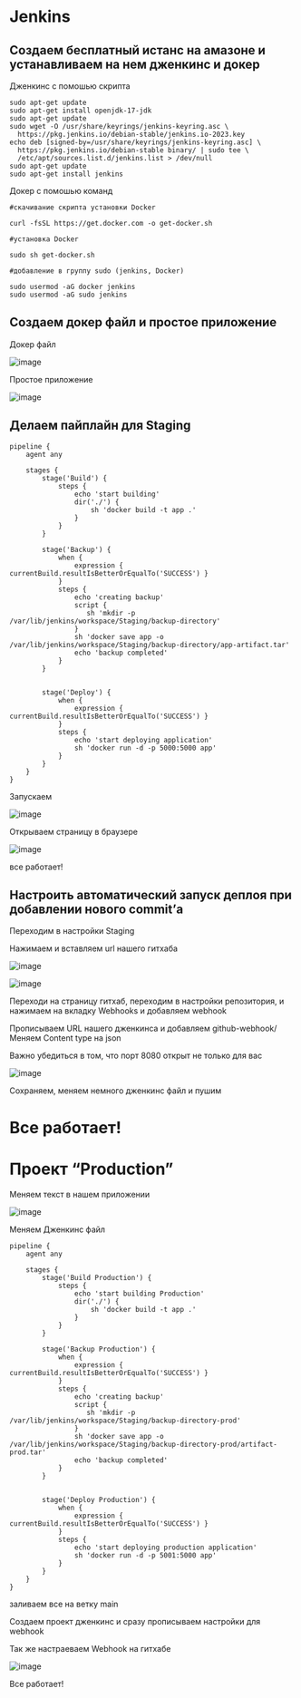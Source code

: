 # Jenkins

## Cоздаем бесплатный истанс на амазоне и устанавливаем на нем дженкинс и докер

Дженкинс с помошью скрипта 
```
sudo apt-get update
sudo apt-get install openjdk-17-jdk
sudo apt-get update
sudo wget -O /usr/share/keyrings/jenkins-keyring.asc \
  https://pkg.jenkins.io/debian-stable/jenkins.io-2023.key
echo deb [signed-by=/usr/share/keyrings/jenkins-keyring.asc] \
  https://pkg.jenkins.io/debian-stable binary/ | sudo tee \
  /etc/apt/sources.list.d/jenkins.list > /dev/null
sudo apt-get update
sudo apt-get install jenkins
```
Докер с помошью команд

```
#скачивание скрипта установки Docker 

curl -fsSL https://get.docker.com -o get-docker.sh

#установка Docker

sudo sh get-docker.sh

#добавление в группу sudo (jenkins, Docker) 

sudo usermod -aG docker jenkins
sudo usermod -aG sudo jenkins
```

## Создаем докер файл и простое приложение

Докер файл

![image](pictures/dokerfile.png)

Простое приложение

![image](pictures/web.png)

## Делаем пайплайн для Staging

```
pipeline {
    agent any

    stages {
        stage('Build') {
            steps {
                echo 'start building'
                dir('./') {
                    sh 'docker build -t app .'
                }
            }
        }
        
        stage('Backup') {
            when {
                expression { currentBuild.resultIsBetterOrEqualTo('SUCCESS') }
            }
            steps {
                echo 'creating backup'
                script {
                   sh 'mkdir -p /var/lib/jenkins/workspace/Staging/backup-directory'
                }
                sh 'docker save app -o /var/lib/jenkins/workspace/Staging/backup-directory/app-artifact.tar'
                echo 'backup completed'
            }
        }
        
        
        stage('Deploy') {
            when {
                expression { currentBuild.resultIsBetterOrEqualTo('SUCCESS') }
            }
            steps {
                echo 'start deploying application'
                sh 'docker run -d -p 5000:5000 app'
            }
        }
    }
}
```
Запускаем 

![image](pictures/staging.png)

Открываем страницу в браузере

![image](pictures/hello.png)

все работает!

## Настроить автоматический запуск деплоя при добавлении нового commit’а

Переходим в настройки Staging

Нажимаем и вставляем url нашего гитхаба

![image](pictures/githook.png)

![image](pictures/githook1.png)

Переходи на страницу гитхаб, переходим в настройки репозитория, и нажимаем на вкладку Webhooks и добавляем webhook

Прописываем URL нашего дженкинса и добавляем github-webhook/
Меняем Content type на json

Важно убедиться в том, что порт 8080 открыт не только для вас

![image](pictures/githook2.png)

Сохраняем, меняем немного дженкинс файл и пушим

# Все работает!


# Проект “Production”

Меняем текст в нашем приложении

![image](pictures/production.png)

Меняем Дженкинс файл

```
pipeline {
    agent any

    stages {
        stage('Build Production') {
            steps {
                echo 'start building Production'
                dir('./') {
                    sh 'docker build -t app .'
                }
            }
        }
        
        stage('Backup Production') {
            when {
                expression { currentBuild.resultIsBetterOrEqualTo('SUCCESS') }
            }
            steps {
                echo 'creating backup'
                script {
                   sh 'mkdir -p /var/lib/jenkins/workspace/Staging/backup-directory-prod'
                }
                sh 'docker save app -o /var/lib/jenkins/workspace/Staging/backup-directory-prod/artifact-prod.tar'
                echo 'backup completed'
            }
        }
        
        
        stage('Deploy Production') {
            when {
                expression { currentBuild.resultIsBetterOrEqualTo('SUCCESS') }
            }
            steps {
                echo 'start deploying production application'
                sh 'docker run -d -p 5001:5000 app'
            }
        }
    }
}
```

заливаем все на ветку main

Создаем проект дженкинс и сразу прописываем настройки для webhook

Так же настраеваем Webhook на гитхабе

![image](pictures/production1.png)

Все работает!